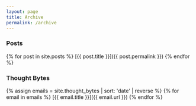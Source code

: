 ```yaml
---
layout: page
title: Archive
permalink: /archive
---
```

### Posts

{% for post in site.posts %}
[{{ post.title }}]({{ post.permalink }})
{% endfor %}

### Thought Bytes

{% assign emails = site.thought_bytes | sort: 'date' | reverse %}
{% for email in emails %}
[{{ email.title }}]({{ email.url }})
{% endfor %}

